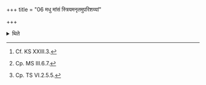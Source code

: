 +++
title = "06 मधु मांसं स्त्रियमनृतमुपरिशय्यां"

+++

<details><summary>थिते</summary>

6. He should avoid honey, flesh, woman, flashood, sleeping on an elevated place, spitting,[^1] going out (of the sacrificial
and) staying away from the place) at an improper time[^2] (and) staying away from the enclosure of the consecrated (sacrificer).[^3]  


[^1]: Cf. KS XXIII.3.   

[^2]: Cp. MS III.6.7.  

[^3]: Cp. TS VI.2.5.5.
</details>
